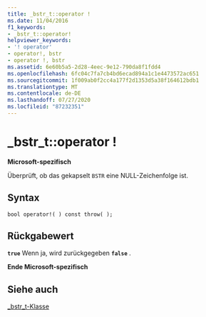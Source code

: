 ```yaml
---
title: _bstr_t::operator !
ms.date: 11/04/2016
f1_keywords:
- _bstr_t::operator!
helpviewer_keywords:
- '! operator'
- operator!, bstr
- operator !, bstr
ms.assetid: 6e60b5a5-2d28-4eec-9e12-790da8f1fdd4
ms.openlocfilehash: 6fc04c7fa7cb4bd6ecad894a1c1e4473572ac651
ms.sourcegitcommit: 1f009ab0f2cc4a177f2d1353d5a38f164612bdb1
ms.translationtype: MT
ms.contentlocale: de-DE
ms.lasthandoff: 07/27/2020
ms.locfileid: "87232351"
---
```

# <a name="_bstr_toperator-"></a>_bstr_t::operator !

**Microsoft-spezifisch**

Überprüft, ob das gekapselt `BSTR` eine NULL-Zeichenfolge ist.

## <a name="syntax"></a>Syntax

```
bool operator!( ) const throw( );
```

## <a name="return-value"></a>Rückgabewert

**`true`** Wenn ja, wird zurückgegeben **`false`** .

**Ende Microsoft-spezifisch**

## <a name="see-also"></a>Siehe auch

[_bstr_t-Klasse](../cpp/bstr-t-class.md)
